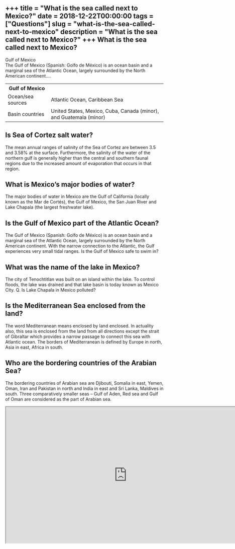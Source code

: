 +++
title = "What is the sea called next to Mexico?"
date = 2018-12-22T00:00:00
tags = ["Questions"]
slug = "what-is-the-sea-called-next-to-mexico"
description = "What is the sea called next to Mexico?"
+++
What is the sea called next to Mexico?
--------------------------------------

Gulf of Mexico  
The Gulf of Mexico (Spanish: Golfo de México) is an ocean basin and a marginal sea of the Atlantic Ocean, largely surrounded by the North American continent….

<table><tr><th>Gulf of Mexico</th></tr><tr><td>Ocean/sea sources</td><td>Atlantic Ocean, Caribbean Sea</td></tr><tr><td>Basin countries</td><td>United States, Mexico, Cuba, Canada (minor), and Guatemala (minor)</td></tr></table>

Is Sea of Cortez salt water?
----------------------------

The mean annual ranges of salinity of the Sea of Cortez are between 3.5 and 3.58% at the surface. Furthermore, the salinity of the water of the northern gulf is generally higher than the central and southern faunal regions due to the increased amount of evaporation that occurs in that region.

What is Mexico’s major bodies of water?
---------------------------------------

The major bodies of water in Mexico are the Gulf of California (locally known as the Mar de Cortés), the Gulf of Mexico, the San Juan River and Lake Chapala (the largest freshwater lake).

Is the Gulf of Mexico part of the Atlantic Ocean?
-------------------------------------------------

The Gulf of Mexico (Spanish: Golfo de México) is an ocean basin and a marginal sea of the Atlantic Ocean, largely surrounded by the North American continent. With the narrow connection to the Atlantic, the Gulf experiences very small tidal ranges. Is the Gulf of Mexico safe to swim in?

What was the name of the lake in Mexico?
----------------------------------------

The city of Tenochtitlan was built on an island within the lake. To control floods, the lake was drained and that lake basin is today known as Mexico City. Q. Is Lake Chapala in Mexico polluted?

Is the Mediterranean Sea enclosed from the land?
------------------------------------------------

The word Mediterranean means enclosed by land enclosed. In actuality also, this sea is enclosed from the land from all directions except the strait of Gibraltar which provides a narrow passage to connect this sea with Atlantic ocean. The borders of Mediterranean is defined by Europe in north, Asia in east, Africa in south.

Who are the bordering countries of the Arabian Sea?
---------------------------------------------------

The bordering countries of Arabian sea are Djibouti, Somalia in east, Yemen, Oman, Iran and Pakistan in north and India in east and Sri Lanka, Maldives in south. Three comparatively smaller seas – Gulf of Aden, Red sea and Gulf of Oman are considered as the part of Arabian sea.

<iframe allow="accelerometer; autoplay; clipboard-write; encrypted-media; gyroscope; picture-in-picture" allowfullscreen="" class="__youtube_prefs__  epyt-is-override  no-lazyload" data-no-lazy="1" data-origheight="433" data-origwidth="770" data-skipgform_ajax_framebjll="" height="433" id="_ytid_49114" loading="lazy" src="https://www.youtube.com/embed/g7ysNih0TPk?enablejsapi=1&autoplay=0&cc_load_policy=0&cc_lang_pref=&iv_load_policy=1&loop=0&modestbranding=0&rel=1&fs=1&playsinline=0&autohide=2&theme=dark&color=red&controls=1&" title="YouTube player" width="770"></iframe>